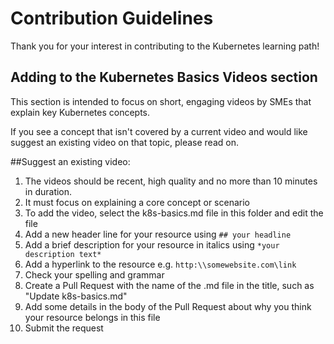 # Contribution Guidelines

Thank you for your interest in contributing to the Kubernetes learning path!

## Adding to the Kubernetes Basics Videos section

This section is intended to focus on short, engaging videos by SMEs that explain key Kubernetes concepts. 

If you see a concept that isn't covered by a current video and would like suggest an existing video on that topic, please read on.

##Suggest an existing video:
1. The videos should be recent, high quality and no more than 10 minutes in duration. 
2. It must focus on explaining a core concept or scenario
3. To add the video, select the k8s-basics.md file in this folder and edit the file
4. Add a new header line for your resource using `## your headline`
5. Add a brief description for your resource in italics using `*your description text*`
6. Add a hyperlink to the resource e.g. `http:\\somewebsite.com\link`
7. Check your spelling and grammar
8. Create a Pull Request with the name of the .md file in the title, such as "Update k8s-basics.md"
9. Add some details in the body of the Pull Request about why you think your resource belongs in this file
10. Submit the request
